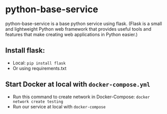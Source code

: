 # python-base-service
python-base-service is a base python service using flask.
(Flask is a small and lightweight Python web framework that provides useful tools and features that make creating web applications in Python easier.)

## Install flask:
- Local: `pip install flask`
- Or using requirements.txt 
## Start Docker at local with `docker-compose.yml`
- Run this command to create network in Docker-Compose: `docker network create testing`
- Run our service at local with `docker-compose`

